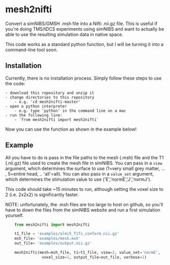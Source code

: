 # mesh2nifti

Convert a simNIBS/GMSH .msh file into a Nifti .nii.gz file. This is useful if you're doing TMS/tDCS experiments using simNIBS and want to actually be able to use the resulting simulation data in native space.

This code works as a standard python function, but I will be turning it into a command-line tool soon.

## Installation
Currently, there is no installation process. Simply follow these steps to use the code:
	
	- download this repository and unzip it
	- change directories to this repository
		- e.g. 'cd mesh2nifti-master'
	- open a python interpreter
		- e.g. type 'python' in the command line on a mac
	- run the following line:
		- `from mesh2nifti import mesh2nifti`

Now you can use the function as shown in the example below!

## Example
All you have to do is pass in the file paths to the mesh (.msh) file and the T1 (.nii.gz) file used to create the mesh file in simNIBS. You can pass in a `view` argument, which determines the surface to use (1=very small grey matter, ... , 5=entire head, .. 'all'=all). You can also pass in a `value_set` argument, which determines the stimulation value to use ('E','normE','J','normJ').

This code should take ~15 minutes to run, although setting the voxel size to 2 (i.e. 2x2x2) is significantly faster.

NOTE: unfortunately, the .msh files are too large to host on github, so you'll have to down the files from the simNIBS website and run a first simulation yourself.

```python
	from mesh2nifti import mesh2nifti

	t1_file = 'examples/almi5_T1fs_conform.nii.gz'
	msh_file= 'examples/mesh.msh'
	out_file= 'examples/output.nii.gz'

	mesh2nifti(mesh=msh_file, t1=t1_file, view=2, value_set='normE',
				voxel_size=1, output_file=out_file, verbose=1)
```
